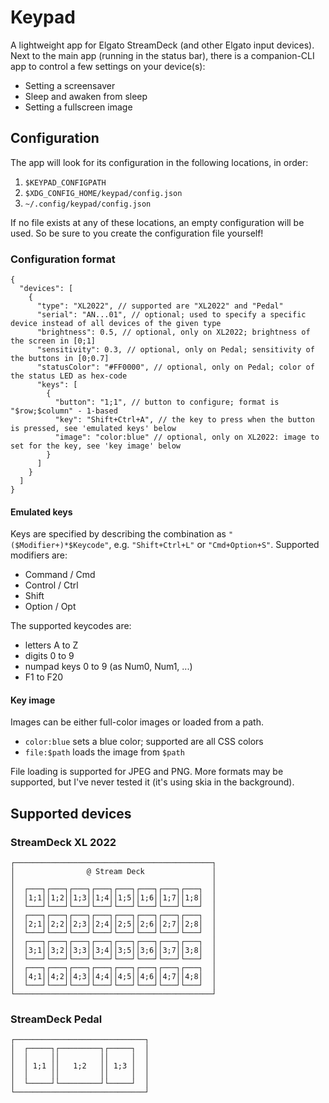 # Keypad 

A lightweight app for Elgato StreamDeck (and other Elgato input devices).
Next to the main app (running in the status bar), there is a companion-CLI app
to control a few settings on your device(s):

- Setting a screensaver
- Sleep and awaken from sleep
- Setting a fullscreen image

## Configuration

The app will look for its configuration in the following locations, in order:

1. `$KEYPAD_CONFIGPATH`
2. `$XDG_CONFIG_HOME/keypad/config.json`
3. `~/.config/keypad/config.json`

If no file exists at any of these locations, an empty configuration will be
used. So be sure to you create the configuration file yourself!

### Configuration format

```json5
{
  "devices": [
    {
      "type": "XL2022", // supported are "XL2022" and "Pedal"
      "serial": "AN...01", // optional; used to specify a specific device instead of all devices of the given type
      "brightness": 0.5, // optional, only on XL2022; brightness of the screen in [0;1]
      "sensitivity": 0.3, // optional, only on Pedal; sensitivity of the buttons in [0;0.7]
      "statusColor": "#FF0000", // optional, only on Pedal; color of the status LED as hex-code
      "keys": [
        {
          "button": "1;1", // button to configure; format is "$row;$column" - 1-based
          "key": "Shift+Ctrl+A", // the key to press when the button is pressed, see 'emulated keys' below
          "image": "color:blue" // optional, only on XL2022: image to set for the key, see 'key image' below
        }
      ]
    }
  ]
}

```

#### Emulated keys

Keys are specified by describing the combination as `"($Modifier+)*$Keycode"`,
e.g. `"Shift+Ctrl+L"` or `"Cmd+Option+S"`. Supported modifiers are:

- Command / Cmd
- Control / Ctrl
- Shift
- Option / Opt

The supported keycodes are:

- letters A to Z
- digits 0 to 9
- numpad keys 0 to 9 (as Num0, Num1, ...)
- F1 to F20

#### Key image

Images can be either full-color images or loaded from a path.

- `color:blue` sets a blue color; supported are all CSS colors
- `file:$path` loads the image from `$path`

File loading is supported for JPEG and PNG. More formats may be supported,
but I've never tested it (it's using skia in the background).

## Supported devices

### StreamDeck XL 2022

```
┌────────────────────────────────────────────┐
│                @ Stream Deck               │
│                                            │
│  ┌───┐┌───┐┌───┐┌───┐┌───┐┌───┐┌───┐┌───┐  │
│  │1;1││1;2││1;3││1;4││1;5││1;6││1;7││1;8│  │
│  └───┘└───┘└───┘└───┘└───┘└───┘└───┘└───┘  │
│  ┌───┐┌───┐┌───┐┌───┐┌───┐┌───┐┌───┐┌───┐  │
│  │2;1││2;2││2;3││2;4││2;5││2;6││2;7││2;8│  │
│  └───┘└───┘└───┘└───┘└───┘└───┘└───┘└───┘  │
│  ┌───┐┌───┐┌───┐┌───┐┌───┐┌───┐┌───┐┌───┐  │
│  │3;1││3;2││3;3││3;4││3;5││3;6││3;7││3;8│  │
│  └───┘└───┘└───┘└───┘└───┘└───┘└───┘└───┘  │
│  ┌───┐┌───┐┌───┐┌───┐┌───┐┌───┐┌───┐┌───┐  │
│  │4;1││4;2││4;3││4;4││4;5││4;6││4;7││4;8│  │
│  └───┘└───┘└───┘└───┘└───┘└───┘└───┘└───┘  │
└────────────────────────────────────────────┘
```


### StreamDeck Pedal

```
┌─────────────────────────────┐
│  ┌─────┐┌─────────┐┌─────┐  │
│  │     ││         ││     │  │
│  │ 1;1 ││   1;2   ││ 1;3 │  │
│  │     ││         ││     │  │
│  └─────┘└─────────┘└─────┘  │
└─────────────────────────────┘
```

